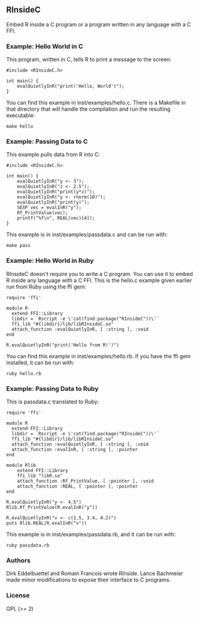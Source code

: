 ## RInsideC

Embed R inside a C program or a program written in any language with a C FFI.

### Example: Hello World in C

This program, written in C, tells R to print a message to the screen:

```
#include <RInsideC.h>

int main() {
	evalQuietlyInR("print('Hello, World')");
}
```

You can find this example in inst/examples/hello.c. There is a Makefile in that directory that will handle the compilation and run the resulting executable:

```
make hello
```

### Example: Passing Data to C

This example pulls data from R into C:

```
#include <RInsideC.h>

int main() {
	evalQuietlyInR("y <- 3");
	evalQuietlyInR("z <- 2.5");
	evalQuietlyInR("print(y*z)");
	evalQuietlyInR("y <- rnorm(10)");
	evalQuietlyInR("print(y)");
	SEXP vec = evalInR("y");
	Rf_PrintValue(vec);
	printf("%f\n", REAL(vec)[4]);
}
```

This example is in inst/examples/passdata.c and can be run with:

```
make pass
```

### Example: Hello World in Ruby

RInsideC doesn't require you to write a C program. You can use it to embed R inside any language with a C FFI. This is the hello.c example given earlier run from Ruby using the ffi gem:

```
require 'ffi'

module R
  extend FFI::Library
  libdir = `Rscript -e \'cat(find.package("RInsideC"))\'`
  ffi_lib "#{libdir}/lib/libRInsideC.so"
  attach_function :evalQuietlyInR, [ :string ], :void
end

R.evalQuietlyInR("print('Hello from R!')")
```

You can find this example in inst/examples/hello.rb. If you have the ffi gem installed, it can be run with:

```
ruby hello.rb
```

### Example: Passing Data to Ruby

This is passdata.c translated to Ruby:

```
require 'ffi'

module R
  extend FFI::Library
  libdir = `Rscript -e \'cat(find.package("RInsideC"))\'`
  ffi_lib "#{libdir}/lib/libRInsideC.so"
  attach_function :evalQuietlyInR, [ :string ], :void
  attach_function :evalInR, [ :string ], :pointer
end

module Rlib
	extend FFI::Library
	ffi_lib "libR.so"
	attach_function :Rf_PrintValue, [ :pointer ], :void
	attach_function :REAL, [ :pointer ], :pointer
end

R.evalQuietlyInR("y <- 4.5")
Rlib.Rf_PrintValue(R.evalInR("y"))

R.evalQuietlyInR("v <- c(1.5, 3.4, 4.2)")
puts Rlib.REAL(R.evalInR("v"))
```

This example is in inst/examples/passdata.rb, and it can be run with:

```
ruby passdata.rb
```

### Authors

Dirk Eddelbuettel and Romain Francois wrote RInside. Lance Bachmeier made minor modifications to expose their interface to C programs.

### License

GPL (>= 2)
